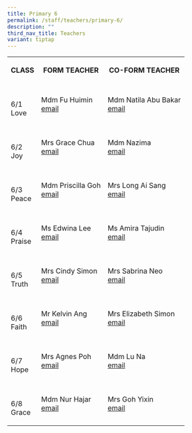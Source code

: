 ```yaml
---
title: Primary 6
permalink: /staff/teachers/primary-6/
description: ""
third_nav_title: Teachers
variant: tiptap
---
```

<table>
    <tbody>
        <tr>
            <th rowspan="1" colspan="1">
                <p>CLASS</p>
            </th>
            <th rowspan="1" colspan="1">
                <p>FORM TEACHER</p>
            </th>
            <th rowspan="1" colspan="1">
                <p>CO-FORM TEACHER</p>
            </th>
        </tr>
        <tr>
            <td rowspan="1" colspan="1">
                <p>
                    <br>6/1
                    <br>Love</p>
            </td>
            <td rowspan="1" colspan="1">
                <p></p>
                <p>Mdm Fu Huimin
                    <br><a href="mailto:fu_huimin@schools.gov.sg" rel="noopener noreferrer nofollow" target="_blank">email</a>
                </p>
            </td>
            <td rowspan="1" colspan="1">
                <p></p>
                <p>Mdm Natila Abu Bakar
                    <br><a href="mailto:natila_abu_bakar@schools.gov.sg" rel="noopener noreferrer nofollow" target="_blank">email</a>
                </p>
            </td>
        </tr>
        <tr>
            <td rowspan="1" colspan="1">
                <p>
                    <br>6/2
                    <br>Joy</p>
            </td>
            <td rowspan="1" colspan="1">
                <p></p>
                <p>Mrs Grace Chua
                    <br><a href="mailto:chua_wee_leng@schools.gov.sg" rel="noopener noreferrer nofollow" target="_blank">email</a>
                </p>
            </td>
            <td rowspan="1" colspan="1">
                <p></p>
                <p>Mdm Nazima
                    <br><a href="mailto:nazima_shaik_mohammed@schools.gov.sg" rel="noopener noreferrer nofollow" target="_blank">email</a>
                </p>
            </td>
        </tr>
        <tr>
            <td rowspan="1" colspan="1">
                <p>
                    <br>6/3
                    <br>Peace</p>
            </td>
            <td rowspan="1" colspan="1">
                <p></p>
                <p>Mdm Priscilla Goh
                    <br><a href="mailto:goh_hwi_ping@schools.gov.sg" rel="noopener noreferrer nofollow" target="_blank">email<br></a>
                </p>
            </td>
            <td rowspan="1" colspan="1">
                <p></p>
                <p>Mrs Long Ai Sang
                    <br><a href="mailto:chua_ai_sang@schools.gov.sg" rel="noopener noreferrer nofollow" target="_blank">email</a>
                </p>
            </td>
        </tr>
        <tr>
            <td rowspan="1" colspan="1">
                <p>
                    <br>6/4
                    <br>Praise</p>
            </td>
            <td rowspan="1" colspan="1">
                <p></p>
                <p>Ms Edwina Lee
                    <br><a href="mailto:lee_xin_ting_edwina@schools.gov.sg" rel="noopener noreferrer nofollow" target="_blank">email</a>
                </p>
            </td>
            <td rowspan="1" colspan="1">
                <p></p>
                <p>Ms Amira Tajudin
                    <br><a href="mailto:amira_tajudin@schools.gov.sg" rel="noopener noreferrer nofollow" target="_blank">email</a>
                </p>
            </td>
        </tr>
        <tr>
            <td rowspan="1" colspan="1">
                <p>
                    <br>6/5
                    <br>Truth</p>
            </td>
            <td rowspan="1" colspan="1">
                <p></p>
                <p>Mrs Cindy Simon
                    <br><a href="mailto:simon_chin_see_cindy@schools.gov.sg" rel="noopener noreferrer nofollow" target="_blank">email</a>
                </p>
            </td>
            <td rowspan="1" colspan="1">
                <p></p>
                <p>Mrs Sabrina Neo
                    <br><a href="mailto:seah_jia_fen_sabrina@schools.gov.sg" rel="noopener noreferrer nofollow" target="_blank">email</a>
                </p>
            </td>
        </tr>
        <tr>
            <td rowspan="1" colspan="1">
                <p>
                    <br>6/6
                    <br>Faith</p>
            </td>
            <td rowspan="1" colspan="1">
                <p></p>
                <p>Mr Kelvin Ang
                    <br><a href="mailto:ang_zhi_wei_kelvin@schools.gov.sg" rel="noopener noreferrer nofollow" target="_blank">email</a>
                </p>
            </td>
            <td rowspan="1" colspan="1">
                <p></p>
                <p>Mrs Elizabeth Simon
                    <br><a href="mailto:elizabeth_simon@schools.gov.sg" rel="noopener noreferrer nofollow" target="_blank">email</a>
                </p>
            </td>
        </tr>
        <tr>
            <td rowspan="1" colspan="1">
                <p>
                    <br>6/7
                    <br>Hope</p>
            </td>
            <td rowspan="1" colspan="1">
                <p></p>
                <p>Mrs Agnes Poh
                    <br><a href="mailto:khoo_gek_lin_agnes@schools.gov.sg" rel="noopener noreferrer nofollow" target="_blank">email</a>
                </p>
            </td>
            <td rowspan="1" colspan="1">
                <p></p>
                <p>Mdm Lu Na
                    <br><a href="mailto:lu_na@schools.gov.sg" rel="noopener noreferrer nofollow" target="_blank">email</a>
                </p>
            </td>
        </tr>
        <tr>
            <td rowspan="1" colspan="1">
                <p>
                    <br>6/8
                    <br>Grace</p>
            </td>
            <td rowspan="1" colspan="1">
                <p></p>
                <p>Mdm Nur Hajar
                    <br><a href="mailto:nur_hajar_abdul_samad@schools.gov.sg" rel="noopener noreferrer nofollow" target="_blank">email</a>
                </p>
            </td>
            <td rowspan="1" colspan="1">
                <p></p>
                <p>Mrs Goh Yixin
                    <br><a href="mailto:teo_yixin@schools.gov.sg" rel="noopener noreferrer nofollow" target="_blank">email</a>
                </p>
            </td>
        </tr>
    </tbody>
</table>
<p></p>